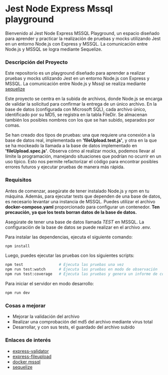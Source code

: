 # Jest Node Express Mssql playground

Bienvenido al Jest Node Express MSSQL Playground, un espacio diseñado para aprender y practicar la realización de pruebas y mocks utilizando Jest en un entorno Node.js con Express y MSSQL. La comunicación entre Node.js y MSSQL se logra mediante Sequelize.

### Descripción del Proyecto

Este repositorio es un playground diseñado para aprender a realizar pruebas y mocks utilizando Jest en un entorno Node.js con Express y MSSQL. La comunicación entre Node.js y Mssql se realiza mediante [sequelize](https://sequelize.org/)

Este proyecto se centra en la subida de archivos, donde Node.js se encarga de validar la solicitud para confirmar la entrega de un único archivo. En la base de datos (configurada con Microsoft SQL), cada archivo único, identificado por su MD5, se registra en la tabla FileDir. Se almacenan también los posibles nombres con los que se han subido, separados por comas.

Se han creado dos tipos de pruebas: una que requiere una conexión a la base de datos real, implementada en **'fileUpload.test.js'**, y otra en la que se ha mockeado la llamada a la base de datos implementado en **'fileUpload.spec.js'**. Observa cómo al realizar mocks, podemos llevar al límite la programación, manejando situaciones que podrían no ocurrir en un uso típico. Esto nos permite refactorizar el código para encontrar posibles errores futuros y ejecutar pruebas de manera más rápida.

### Requisitos

Antes de comenzar, asegúrate de tener instalado Node.js y npm en tu máquina. Además, para ejecutar tests que dependen de una base de datos, es necesario levantar una instancia de MSSQL. Puedes utilizar el archivo **docker-compose.yaml** proporcionado para configurar un contenedor. **Ten precaución, ya que los tests borran datos de la base de datos.**

Asegúrate de tener una base de datos llamada _TEST_ en MSSQL. La configuración de la base de datos se puede realizar en el archivo .env.

Para instalar las dependencias, ejecuta el siguiente comando:

```bash
npm install
```

Luego, puedes ejecutar las pruebas con los siguientes scripts:

```bash
npm test                # Ejecuta las pruebas una vez
npm run test:watch      # Ejecuta las pruebas en modo de observación
npm run test:coverage   # Ejecuta las pruebas y genera un informe de cobertura
```

Para iniciar el servidor en modo desarrollo:

```bash
npm run dev
```

### Cosas a mejorar

- Mejorar la validación del archivo
- Realizar una comprobación del md5 del archivo mediante virus total
- Desarrollar, y con sus tests, el guardado del archivo subido

### Enlaces de interés

- [express-validator](https://www.npmjs.com/package/express-validator)
- [express-fileupload](https://www.npmjs.com/package/express-fileupload)
- [docker mssql](https://hub.docker.com/_/microsoft-mssql-server)
- [sequelize](https://sequelize.org/)
